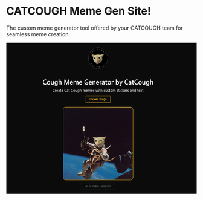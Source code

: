 # CATCOUGH Meme Gen Site!

The custom meme generator tool offered by your CATCOUGH team for seamless meme creation.

<img src="assets/memeGen.jpg" alt="CatCough Meme Generator" height="400px" width="550px">
